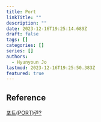 ```yaml
---
title: Port
linkTitle: ""
description: ""
date: 2023-12-16T19:25:14.689Z
draft: false
tags: []
categories: []
series: []
authors:
  - Hyunyoun Jo
lastmod: 2023-12-16T19:25:50.383Z
featured: true
---
```


## Reference

[포트(PORT)란?](https://sangbeomkim.tistory.com/101)
